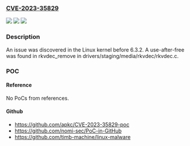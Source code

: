 ### [CVE-2023-35829](https://cve.mitre.org/cgi-bin/cvename.cgi?name=CVE-2023-35829)
![](https://img.shields.io/static/v1?label=Product&message=n%2Fa&color=blue)
![](https://img.shields.io/static/v1?label=Version&message=n%2Fa&color=blue)
![](https://img.shields.io/static/v1?label=Vulnerability&message=n%2Fa&color=brighgreen)

### Description

An issue was discovered in the Linux kernel before 6.3.2. A use-after-free was found in rkvdec_remove in drivers/staging/media/rkvdec/rkvdec.c.

### POC

#### Reference
No PoCs from references.

#### Github
- https://github.com/apkc/CVE-2023-35829-poc
- https://github.com/nomi-sec/PoC-in-GitHub
- https://github.com/timb-machine/linux-malware

